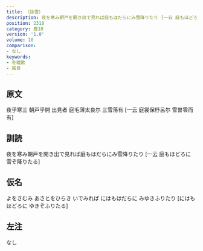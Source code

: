 ```yaml
---
title: （詠雪）
description: 夜を寒み朝戸を開き出で見れば庭もはだらにみ雪降りたり [一云 庭もほどろに 雪ぞ降りたる]
position: 2318
category: 巻10
version: '1.0'
volume: 10
comparison:
- なし
keywords:
- 冬雑歌
- 属目
---
```


## 原文

夜乎寒三 朝戸乎開 出見者 庭毛薄太良尓 三雪落有 [一云 庭裳保杼呂尓 雪曽零而有]

## 訓読

夜を寒み朝戸を開き出で見れば庭もはだらにみ雪降りたり [一云 庭もほどろに 雪ぞ降りたる]

## 仮名

よをさむみ あさとをひらき いでみれば にはもはだらに みゆきふりたり [にはもほどろに ゆきぞふりたる]

## 左注

なし
